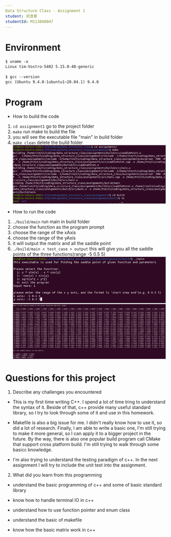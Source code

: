 ```yaml
---
Data Structure Class - Assignment 1
student: 洪浩育
studentId: M113040047
---
```


# Environment
```
$ uname -a
Linux tim-Vostro-5402 5.15.0-48-generic

$ gcc --version
gcc (Ubuntu 9.4.0-1ubuntu1~20.04.1) 9.4.0

```
# Program
* How to build the code
1. `cd assignment1` go to the project folder
2. `make` run make to build the file
3. you will see the executable file "main" in build folder
4. `make clean` delete the build folder
![build](img/build.png)

* How to run the code
1. `./build/main` run main in build folder
2. choose the function as the program prompt
3. choose the range of the xAxis
4. choose the range of the yAxis
5. it will output the matrix and all the saddle point
6. `./build/main < test_case > output` this will give you all the saddle points of the three functions(range -5 0.5 5)
![run1](./img/run-1.png)
![run2](./img/run-2.png)

# Questions for this project
1. Describe any challenges you encountered

* This is my first time writing C++. I spend a lot of time tring to understand the syntax of it. Beside of that, c++ provide many useful standard library, so I try to look through some of it and use in this homework.

* Makefile is also a big issue for me. I didn't really know how to use it, so did a lot of research. Finally, I am able to write a basic one, I'm still trying to make it more general, so I can apply it to a bigger project in the future. By the way, there is also one popular build program call CMake that support cross platform build. I'm still trying to walk through some basicc knowledge.

* I'm also trying to understand the testing paradigm of c++. In the next assignment I will try to include the unit test into the assignment.

2. What did you learn from this programming

* understand the basic programming of c++ and some of basic standard library

* know how to handle terminal IO in c++

* understand how to use function pointer and enum class

* understand the basic of makefile

* know how the basic matrix work in c++